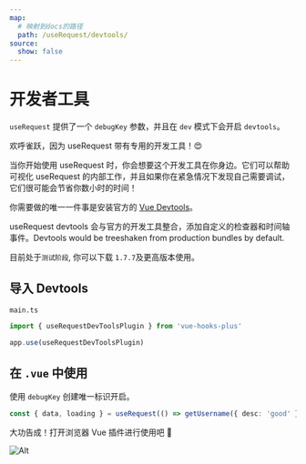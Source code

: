 ```yaml
---
map:
  # 映射到docs的路径
  path: /useRequest/devtools/
source:
  show: false
---
```


# 开发者工具

`useRequest` 提供了一个 `debugKey` 参数，并且在 `dev` 模式下会开启 `devtools`。

欢呼雀跃，因为 useRequest 带有专用的开发工具！😍

当你开始使用 useRequest 时，你会想要这个开发工具在你身边。它们可以帮助可视化 useRequest 的内部工作，并且如果你在紧急情况下发现自己需要调试，它们很可能会节省你数小时的时间！

你需要做的唯一一件事是安装官方的 [Vue Devtools](https://devtools.vuejs.org/guide/installation.html)。

useRequest devtools 会与官方的开发工具整合，添加自定义的检查器和时间轴事件。Devtools would be treeshaken from production bundles by default.

目前处于`测试阶段`, 你可以下载 `1.7.7`及更高版本使用。

## 导入 Devtools

`main.ts`

```typescript
import { useRequestDevToolsPlugin } from 'vue-hooks-plus'

app.use(useRequestDevToolsPlugin)
```

## 在 `.vue` 中使用

使用 `debugKey` 创建唯一标识开启。

```typescript
const { data, loading } = useRequest(() => getUsername({ desc: 'good' }), { debugKey: 'demo' })
```

大功告成！打开浏览器 Vue 插件进行使用吧 🍺

![Alt](/plugin.png 'plugin devtool image')
